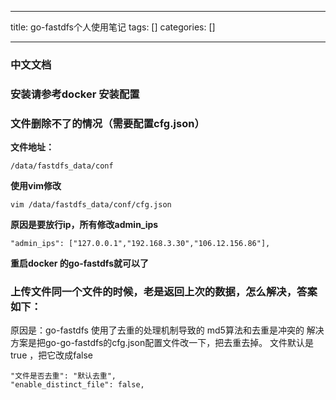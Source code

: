 
--- 
title:  go-fastdfs个人使用笔记 
tags: []
categories: [] 

---
### 中文文档



### 安装请参考docker 安装配置

### 文件删除不了的情况（需要配置cfg.json）

**文件地址：**

```
/data/fastdfs_data/conf

```

**使用vim修改**

```
vim /data/fastdfs_data/conf/cfg.json

```

**原因是要放行ip，所有修改admin_ips**

```
"admin_ips": ["127.0.0.1","192.168.3.30","106.12.156.86"],

```

**重启docker 的go-fastdfs就可以了**

### 上传文件同一个文件的时候，老是返回上次的数据，怎么解决，答案如下：

>  
 原因是：go-fastdfs 使用了去重的处理机制导致的 md5算法和去重是冲突的 解决方案是把go-go-fastdfs的cfg.json配置文件改一下，把去重去掉。 文件默认是 true ，把它改成false 


```
"文件是否去重": "默认去重",
"enable_distinct_file": false,

```
